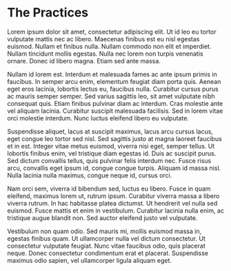 # The Practices

Lorem ipsum dolor sit amet, consectetur adipiscing elit. Ut id leo eu tortor vulputate mattis nec ac libero. Maecenas finibus est eu nisl egestas euismod. Nullam et finibus nulla. Nullam commodo non elit et imperdiet. Nullam tincidunt mollis egestas. Nulla nec lorem non turpis venenatis ornare. Donec id libero magna. Etiam sed ante massa.

Nullam id lorem est. Interdum et malesuada fames ac ante ipsum primis in faucibus. In semper arcu enim, elementum feugiat diam porta quis. Aenean eget eros lacinia, lobortis lectus eu, faucibus nulla. Curabitur cursus purus ac mauris semper semper. Sed varius sagittis leo, sit amet vulputate nibh consequat quis. Etiam finibus pulvinar diam ac interdum. Cras molestie ante vel aliquam lacinia. Curabitur suscipit malesuada facilisis. Sed in lorem vitae orci molestie interdum. Nunc luctus eleifend libero eu vulputate.

Suspendisse aliquet, lacus at suscipit maximus, lacus arcu cursus lacus, eget congue leo tortor sed nisl. Sed sagittis justo at magna laoreet faucibus et in est. Integer vitae metus euismod, viverra nisi eget, semper tellus. Ut lobortis finibus enim, vel tristique diam egestas id. Duis ac suscipit purus. Sed dictum convallis tellus, quis pulvinar felis interdum nec. Fusce risus arcu, convallis eget ipsum id, congue congue turpis. Aliquam id massa nisl. Nulla lacinia nulla maximus, congue neque id, cursus orci.

Nam orci sem, viverra id bibendum sed, luctus eu libero. Fusce in quam eleifend, maximus lorem ut, rutrum ipsum. Curabitur viverra massa a libero viverra rutrum. In hac habitasse platea dictumst. Ut hendrerit vel nulla sed euismod. Fusce mattis et enim in vestibulum. Curabitur lacinia nulla enim, ac tristique augue blandit non. Sed auctor eleifend justo vel vulputate.

Vestibulum non quam odio. Sed mauris mi, mollis euismod massa in, egestas finibus quam. Ut ullamcorper nulla vel dictum consectetur. Ut consectetur vulputate feugiat. Nunc vitae faucibus odio, quis placerat neque. Donec consectetur condimentum erat et placerat. Suspendisse maximus odio sapien, vel ullamcorper ligula aliquam eget.